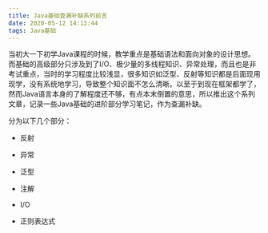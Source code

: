 ```yaml
---
title: Java基础查漏补缺系列前言
date: 2020-05-12 14:13:44
tags: Java基础
---
```


当初大一下初学Java课程的时候，教学重点是基础语法和面向对象的设计思想。而基础的高级部分只涉及到了I/O、极少量的多线程知识、异常处理，而且也是非考试重点，当时的学习程度比较浅显，很多知识如泛型、反射等知识都是后面现用现学，没有系统地学习，导致整个知识面不怎么清晰。以至于到现在框架都学了，然而Java语言本身的了解程度还不够，有点本末倒置的意思，所以推出这个系列文章，记录一些Java基础的进阶部分学习笔记，作为查漏补缺。



分为以下几个部分：



+ 反射


+ 异常
+ 泛型
+ 注解
+ I/O
+ 正则表达式